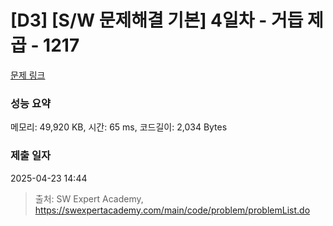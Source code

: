 # [D3] [S/W 문제해결 기본] 4일차 - 거듭 제곱 - 1217 

[문제 링크](https://swexpertacademy.com/main/code/problem/problemDetail.do?contestProbId=AV14dUIaAAUCFAYD) 

### 성능 요약

메모리: 49,920 KB, 시간: 65 ms, 코드길이: 2,034 Bytes

### 제출 일자

2025-04-23 14:44



> 출처: SW Expert Academy, https://swexpertacademy.com/main/code/problem/problemList.do